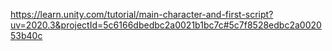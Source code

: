 https://learn.unity.com/tutorial/main-character-and-first-script?uv=2020.3&projectId=5c6166dbedbc2a0021b1bc7c#5c7f8528edbc2a002053b40c
